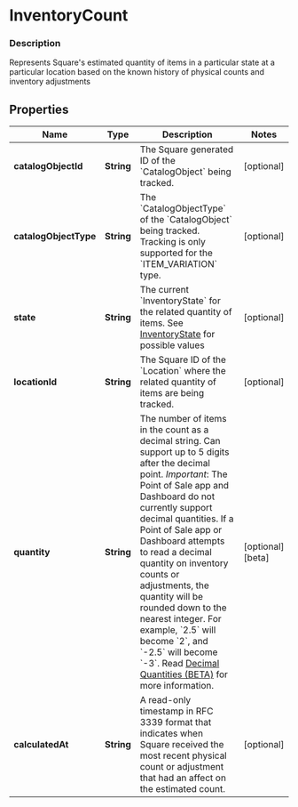 
# InventoryCount

### Description

Represents Square's estimated quantity of items in a particular state at a particular location based on the known history of physical counts and inventory adjustments

## Properties
Name | Type | Description | Notes
------------ | ------------- | ------------- | -------------
**catalogObjectId** | **String** | The Square generated ID of the &#x60;CatalogObject&#x60; being tracked. |  [optional]
**catalogObjectType** | **String** | The &#x60;CatalogObjectType&#x60; of the &#x60;CatalogObject&#x60; being tracked. Tracking is only supported for the &#x60;ITEM_VARIATION&#x60; type. |  [optional]
**state** | **String** | The current &#x60;InventoryState&#x60; for the related quantity of items. See [InventoryState](#type-inventorystate) for possible values |  [optional]
**locationId** | **String** | The Square ID of the &#x60;Location&#x60; where the related quantity of items are being tracked. |  [optional]
**quantity** | **String** | The number of items in the count as a decimal string. Can support up to 5 digits after the decimal point.  _Important_: The Point of Sale app and Dashboard do not currently support decimal quantities. If a Point of Sale app or Dashboard attempts to read a decimal quantity on inventory counts or adjustments, the quantity will be rounded down to the nearest integer. For example, &#x60;2.5&#x60; will become &#x60;2&#x60;, and &#x60;-2.5&#x60; will become &#x60;-3&#x60;.  Read [Decimal Quantities (BETA)](https://developer.squareup.com/docs/orders-api/what-it-does#decimal-quantities) for more information. |  [optional] [beta]
**calculatedAt** | **String** | A read-only timestamp in RFC 3339 format that indicates when Square received the most recent physical count or adjustment that had an affect on the estimated count. |  [optional]



